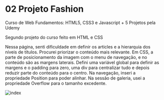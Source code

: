 # 02 Projeto Fashion

Curso de Web Fundamentos: HTML5, CSS3 e Javascript + 5 Projetos pela Udemy

Segundo projeto do curso feito em HTML e CSS

Nessa página, senti dificuldade em definir os articles e a hierarquia dos níveis de títulos. Procurei priorizar o conteúdo 
mais relevante. Em CSS, a parte de posicionamento da imagem com o menu de navegação, e no conteúdo são as margens laterais. 
Defini uma variável global para definir as margens e o padding para zero,  uma div para centralizar tudo e depois reduzir 
parte do conteúdo para o centro.  Na navegação, inseri a propriedade Position para poder alinhar. 
Na sessão de galeria, usei a propriedade Overflow para o tamanho excedente.


![index](https://user-images.githubusercontent.com/104173458/180115350-64554618-d82c-4c25-b5b5-57ad3652e1e1.png)

